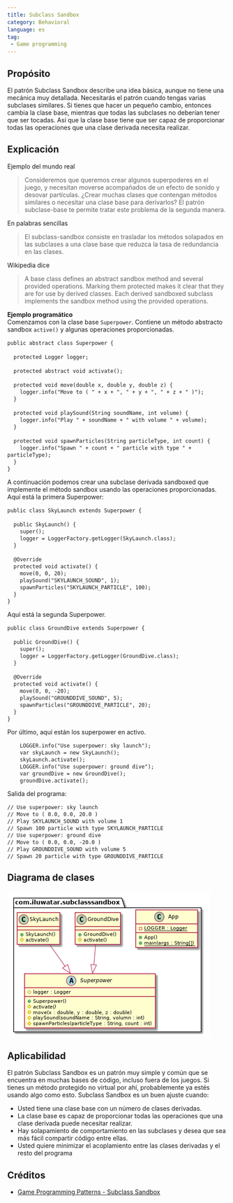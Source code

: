 ```yaml
---  
title: Subclass Sandbox 
category: Behavioral
language: es
tag:  
 - Game programming
---  
```


## Propósito 
El patrón Subclass Sandbox describe una idea básica, aunque no tiene una mecánica muy detallada. Necesitarás el patrón cuando tengas varias subclases similares. Si tienes que hacer un pequeño cambio, entonces cambia la clase base, mientras que todas las subclases no deberían tener que ser tocadas. Así que la clase base tiene que ser capaz de proporcionar todas las operaciones que una clase derivada necesita realizar.

## Explicación
Ejemplo del mundo real
> Consideremos que queremos crear algunos superpoderes en el juego, y necesitan moverse acompañados de un efecto de sonido y desovar partículas. ¿Crear muchas clases que contengan métodos similares o necesitar una clase base para derivarlos? El patrón subclase-base te permite tratar este problema de la segunda manera.

En palabras sencillas
> El subclass-sandbox consiste en trasladar los métodos solapados en las subclases a una clase base que reduzca la tasa de redundancia en las clases.

Wikipedia dice
> A base class defines an abstract sandbox method and several provided operations. Marking them protected makes it clear that they are for use by derived classes. Each derived sandboxed subclass implements the sandbox method using the provided operations.

**Ejemplo programático**  
Comenzamos con la clase base `Superpower`. Contiene un método abstracto sandbox `active()` y algunas operaciones proporcionadas.

```
public abstract class Superpower {

  protected Logger logger;

  protected abstract void activate();

  protected void move(double x, double y, double z) {
    logger.info("Move to ( " + x + ", " + y + ", " + z + " )");
  }

  protected void playSound(String soundName, int volume) {
    logger.info("Play " + soundName + " with volume " + volume);
  }

  protected void spawnParticles(String particleType, int count) {
    logger.info("Spawn " + count + " particle with type " + particleType);
  }
}
```
A continuación podemos crear una subclase derivada sandboxed que implemente el método sandbox usando las operaciones proporcionadas. Aquí está la primera Superpower:
```
public class SkyLaunch extends Superpower {

  public SkyLaunch() {
    super();
    logger = LoggerFactory.getLogger(SkyLaunch.class);
  }

  @Override
  protected void activate() {
    move(0, 0, 20);
    playSound("SKYLAUNCH_SOUND", 1);
    spawnParticles("SKYLAUNCH_PARTICLE", 100);
  }
}
```
Aquí está la segunda Superpower.
```
public class GroundDive extends Superpower {

  public GroundDive() {
    super();
    logger = LoggerFactory.getLogger(GroundDive.class);
  }

  @Override
  protected void activate() {
    move(0, 0, -20);
    playSound("GROUNDDIVE_SOUND", 5);
    spawnParticles("GROUNDDIVE_PARTICLE", 20);
  }
}
```
Por último, aquí están los superpower en activo.
```
    LOGGER.info("Use superpower: sky launch");
    var skyLaunch = new SkyLaunch();
    skyLaunch.activate();
    LOGGER.info("Use superpower: ground dive");
    var groundDive = new GroundDive();
    groundDive.activate();
```
Salida del programa:
```
// Use superpower: sky launch
// Move to ( 0.0, 0.0, 20.0 )
// Play SKYLAUNCH_SOUND with volume 1
// Spawn 100 particle with type SKYLAUNCH_PARTICLE
// Use superpower: ground dive
// Move to ( 0.0, 0.0, -20.0 )
// Play GROUNDDIVE_SOUND with volume 5
// Spawn 20 particle with type GROUNDDIVE_PARTICLE
```
## Diagrama de clases
![alt text](./etc/subclass-sandbox.urm.png "Subclass Sandbox pattern class diagram")
  
## Aplicabilidad
El patrón Subclass Sandbox es un patrón muy simple y común que se encuentra en muchas bases de código, incluso fuera de los juegos. Si tienes un método protegido no virtual por ahí, probablemente ya estés usando algo como esto. Subclass Sandbox es un buen ajuste cuando:

- Usted tiene una clase base con un número de clases derivadas.
- La clase base es capaz de proporcionar todas las operaciones que una clase derivada puede necesitar realizar.
- Hay solapamiento de comportamiento en las subclases y desea que sea más fácil compartir código entre ellas.
- Usted quiere minimizar el acoplamiento entre las clases derivadas y el resto del programa
  
## Créditos 
  
* [Game Programming Patterns - Subclass Sandbox](https://gameprogrammingpatterns.com/subclass-sandbox.html)
